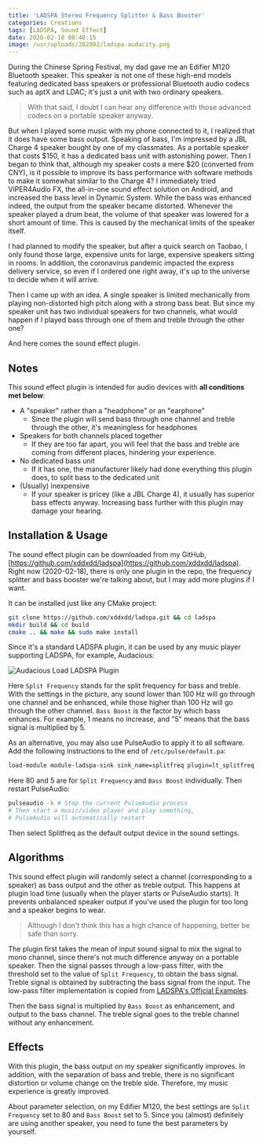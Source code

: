 ```yaml
---
title: 'LADSPA Stereo Frequency Splitter & Bass Booster'
categories: Creations
tags: [LADSPA, Sound Effect]
date: 2020-02-18 00:48:15
image: /usr/uploads/202002/ladspa-audacity.png
---
```


During the Chinese Spring Festival, my dad gave me an Edifier M120 Bluetooth speaker. This speaker is not one of these high-end models featuring dedicated bass speakers or professional Bluetooth audio codecs such as aptX and LDAC; it's just a unit with two ordinary speakers.

> With that said, I doubt I can hear any difference with those advanced codecs on a portable speaker anyway.

But when I played some music with my phone connected to it, I realized that it does have some bass output. Speaking of bass, I'm impressed by a JBL Charge 4 speaker bought by one of my classmates. As a portable speaker that costs $150, it has a dedicated bass unit with astonishing power. Then I began to think that, although my speaker costs a mere $20 (converted from CNY), is it possible to improve its bass performance with software methods to make it somewhat similar to the Charge 4? I immediately tried ViPER4Audio FX, the all-in-one sound effect solution on Android, and increased the bass level in Dynamic System. While the bass was enhanced indeed, the output from the speaker became distorted. Whenever the speaker played a drum beat, the volume of that speaker was lowered for a short amount of time. This is caused by the mechanical limits of the speaker itself.

I had planned to modify the speaker, but after a quick search on Taobao, I only found those large, expensive units for large, expensive speakers sitting in rooms. In addition, the coronavirus pandemic impacted the express delivery service, so even if I ordered one right away, it's up to the universe to decide when it will arrive.

Then I came up with an idea. A single speaker is limited mechanically from playing non-distorted high pitch along with a strong bass beat. But since my speaker unit has two individual speakers for two channels, what would happen if I played bass through one of them and treble through the other one?

And here comes the sound effect plugin.

Notes
-----

This sound effect plugin is intended for audio devices with **all conditions met below**:

- A "speaker" rather than a "headphone" or an "earphone"
  - Since the plugin will send bass through one channel and treble through the other, it's meaningless for headphones
- Speakers for both channels placed together
  - If they are too far apart, you will feel that the bass and treble are coming from different places, hindering your experience.
- No dedicated bass unit
  - If it has one, the manufacturer likely had done everything this plugin does, to split bass to the dedicated unit
- (Usually) inexpensive
  - If your speaker is pricey (like a JBL Charge 4), it usually has superior bass effects anyway. Increasing bass further with this plugin may damage your hearing.

Installation & Usage
--------------------

The sound effect plugin can be downloaded from my GitHub, [https://github.com/xddxdd/ladspa](https://github.com/xddxdd/ladspa). Right now (2020-02-18), there is only one plugin in the repo, the frequency splitter and bass booster we're talking about, but I may add more plugins if I want.

It can be installed just like any CMake project:

```bash
git clone https://github.com/xddxdd/ladspa.git && cd ladspa
mkdir build && cd build
cmake .. && make && sudo make install
```

Since it's a standard LADSPA plugin, it can be used by any music player supporting LADSPA, for example, Audacious:

![Audacious Load LADSPA Plugin](../../../../../usr/uploads/202002/ladspa-audacity.png)

Here `Split Frequency` stands for the split frequency for bass and treble. With the settings in the picture, any sound lower than 100 Hz will go through one channel and be enhanced, while those higher than 100 Hz will go through the other channel. `Bass Boost` is the factor by which bass enhances. For example, 1 means no increase, and "5" means that the bass signal is multiplied by 5.

As an alternative, you may also use PulseAudio to apply it to all software. Add the following instructions to the end of `/etc/pulse/default.pa`:

```bash
load-module module-ladspa-sink sink_name=splitfreq plugin=lt_splitfreq label=splitfreq control=80,5
```

Here 80 and 5 are for `Split Frequency` and `Bass Boost` individually. Then restart PulseAudio:

```bash
pulseaudio -k # Stop the current PulseAudio process
# Then start a music/video player and play something,
# PulseAudio will automatically restart
```

Then select Splitfreq as the default output device in the sound settings.

Algorithms
----------

This sound effect plugin will randomly select a channel (corresponding to a speaker) as bass output and the other as treble output. This happens at plugin load time (usually when the player starts or PulseAudio starts). It prevents unbalanced speaker output if you've used the plugin for too long and a speaker begins to wear.

> Although I don't think this has a high chance of happening, better be safe than sorry.

The plugin first takes the mean of input sound signal to mix the signal to mono channel, since there's not much difference anyway on a portable speaker. Then the signal passes through a low-pass filter, with the threshold set to the value of `Split Frequency`, to obtain the bass signal. Treble signal is obtained by subtracting the bass signal from the input. The low-pass filter implementation is copied from [LADSPA's Official Examples](https://www.ladspa.org/ladspa_sdk/download.html).

Then the bass signal is multiplied by `Bass Boost` as enhancement, and output to the bass channel. The treble signal goes to the treble channel without any enhancement.

Effects
-------

With this plugin, the bass output on my speaker significantly improves. In addition, with the separation of bass and treble, there is no significant distortion or volume change on the treble side. Therefore, my music experience is greatly improved.

About parameter selection, on my Edifier M120, the best settings are `Split Frequency` set to 80 and `Bass Boost` set to 5. Since you (almost) definitely are using another speaker, you need to tune the best parameters by yourself.
